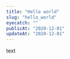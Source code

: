 ```yaml
---
title: "Hello world"
slug: "hello_world"
eyecatch: ""
publicAt: "2020-12-01"
updateAt: "2020-12-01"
---
```


text

